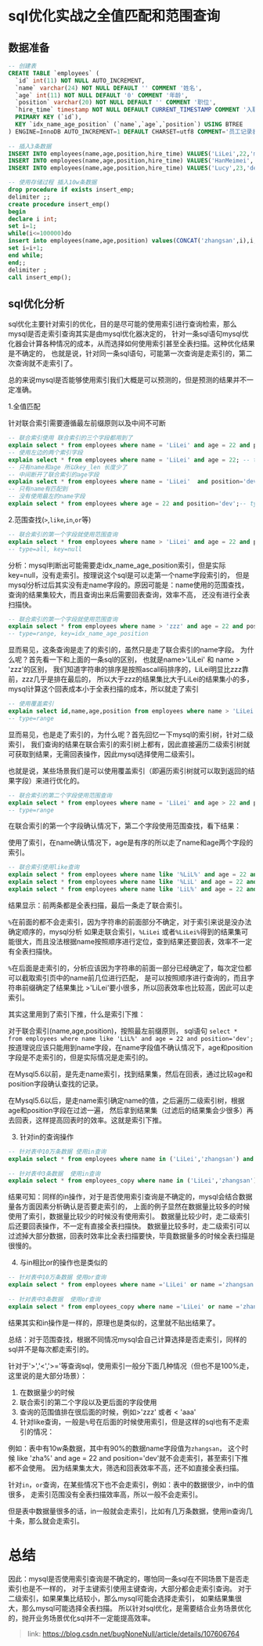 # sql优化实战之全值匹配和范围查询


## 数据准备

```sql
-- 创建表
CREATE TABLE `employees` (
  `id` int(11) NOT NULL AUTO_INCREMENT,
  `name` varchar(24) NOT NULL DEFAULT '' COMMENT '姓名',
  `age` int(11) NOT NULL DEFAULT '0' COMMENT '年龄',
  `position` varchar(20) NOT NULL DEFAULT '' COMMENT '职位',
  `hire_time` timestamp NOT NULL DEFAULT CURRENT_TIMESTAMP COMMENT '入职时间',
  PRIMARY KEY (`id`),
  KEY `idx_name_age_position` (`name`,`age`,`position`) USING BTREE
) ENGINE=InnoDB AUTO_INCREMENT=1 DEFAULT CHARSET=utf8 COMMENT='员工记录表';
 
-- 插入3条数据
INSERT INTO employees(name,age,position,hire_time) VALUES('LiLei',22,'manager',NOW());
INSERT INTO employees(name,age,position,hire_time) VALUES('HanMeimei', 23,'dev',NOW());
INSERT INTO employees(name,age,position,hire_time) VALUES('Lucy',23,'dev',NOW());
```

```sql
-- 使用存储过程 插入10w条数据
drop procedure if exists insert_emp;
delimiter ;;
create procedure insert_emp()
begin
declare i int;
set i=1;
while(i<=100000)do
insert into employees(name,age,position) values(CONCAT('zhangsan',i),i,'dev');
set i=i+1;
end while;
end;;
delimiter ;
call insert_emp();
```

## sql优化分析

sql优化主要针对索引的优化，目的是尽可能的使用索引进行查询检索，那么mysql是否走索引查询其实是由mysql优化器决定的，
针对一条sql语句mysql优化器会计算各种情况的成本，从而选择如何使用索引甚至全表扫描。这种优化结果是不确定的，
也就是说，针对同一条sql语句，可能第一次查询是走索引的，第二次查询就不走索引了。

总的来说mysql是否能够使用索引我们大概是可以预测的，但是预测的结果并不一定准确。

1.全值匹配

针对联合索引需要遵循最左前缀原则以及中间不可断

```sql
-- 联合索引使用 联合索引的三个字段都用到了
explain select * from employees where name = 'LiLei' and age = 22 and position='dev';-- type=ref, key=idx_name_age_position, key_len=140
-- 使用左边的两个索引字段
explain select * from employees where name = 'LiLei' and age = 22; -- type=ref, key=idx_name_age_position, key_len=78
-- 只有name和age 所以key_len 长度少了
-- 中间断开了联合索引的age字段
explain select * from employees where name = 'LiLei'  and position='dev'; -- type=ref, key_len=74
-- 只有name有匹配到
-- 没有使用最左的name字段
explain select * from employees where age = 22 and position='dev';-- type=all, 都没有匹配索引

```

2.范围查找(`>`,`like`,`in`,`or`等)

```sql
-- 联合索引的第一个字段就使用范围查询
explain select * from employees where name > 'LiLei' and age = 22 and position='dev';-- 结果：不会走联合索引
-- type=all, key=null
```
分析：mysql判断出可能需要走idx_name_age_position索引，但是实际key=null，没有走索引。按理说这个sql是可以走第一个name字段索引的，
但是mysql分析过后其实没有走name字段的。原因可能是：name使用的范围查找，查询的结果集较大，而且查询出来后需要回表查询，效率不高，
还没有进行全表扫描快。

```sql
-- 联合索引的第一个字段就使用范围查询
explain select * from employees where name > 'zzz' and age = 22 and position='dev';
-- type=range, key=idx_name_age_position
```

显而易见，这条查询是走了的索引的，虽然只是走了联合索引的name字段。
为什么呢？首先看一下和上面的一条sql的区别， 也就是name>'LiLei' 和 name > 'zzz'的区别，
我们知道字符串的排序是按照ascall码排序的，LiLei明显比zzz靠前，zzz几乎是排在最后的，
所以大于zzz的结果集比大于LiLei的结果集小的多，mysql计算这个回表成本小于全表扫描的成本，所以就走了索引

```sql
-- 使用覆盖索引
explain select id,name,age,position from employees where name > 'LiLei' and age = 22 and position='dev';
-- type=range
```

显而易见，也是走了索引的，为什么呢？首先回忆一下mysql的索引树，针对二级索引，
我们查询的结果在联合索引的索引树上都有，因此直接遍历二级索引树就可获取到结果，无需回表操作，因此mysql选择使用二级索引。

也就是说，某些场景我们是可以使用覆盖索引（即遍历索引树就可以取到返回的结果字段）来进行优化的。

```sql
-- 联合索引的第二个字段使用范围查询
explain select * from employees where name = 'LiLei' and age > 22 and position='dev';
-- type=range
```

在联合索引的第一个字段确认情况下，第二个字段使用范围查找，看下结果：

使用了索引，在name确认情况下，age是有序的所以走了name和age两个字段的索引。

```sql
-- 联合索引使用like查询
explain select * from employees where name like '%LiL%' and age = 22 and position='dev';-- type=ALL
explain select * from employees where name like '%LiL' and age = 22 and position='dev';-- type=ALL
explain select * from employees where name like 'LiL%' and age = 22 and position='dev';-- type=range
```
结果显示：前两条都是全表扫描，最后一条走了联合索引。

`%`在前面的都不会走索引，因为字符串的前面部分不确定，对于索引来说是没办法确定顺序的，mysql分析 如果走联合索引，`%LiLei`
或者`%LiLei%`得到的结果集可能很大，而且没法根据name按照顺序进行定位，查到结果还要回表，效率不一定有全表扫描快。

`%`在后面是走索引的，分析应该因为字符串的前面一部分已经确定了，每次定位都可以截取索引页中的name前几位进行匹配，
是可以按照顺序进行查询的，而且字符串前缀确定了结果集比 >'LiLei'要小很多，所以回表效率也比较高，因此可以走索引。

其实这里用到了索引下推，什么是索引下推：

对于联合索引(name,age,position)，按照最左前缀原则，
sql语句 `select * from employees where name like 'LiL%' and age = 22 and position='dev';`
按道理说应该只能用到name字段，在name字段值不确认情况下，age和position字段是不走索引的，但是实际情况是走索引的。

在Mysql5.6以前，是先走name索引，找到结果集，然后在回表，通过比较age和position字段确认查找的记录。

在Mysql5.6以后，是走name索引确定name的值，之后遍历二级索引树，根据age和position字段在过滤一遍，
然后拿到结果集（过滤后的结果集会少很多）再去回表，这样提高回表时的效率。这就是索引下推。


3. 针对in的查询操作

```sql
-- 针对表中10万条数据 使用in查询
explain select * from employees where name in ('LiLei','zhangsan') and age = 22 and position='dev';-- type=range
 
-- 针对表中3条数据  使用in查询
explain select * from employees_copy where name in ('LiLei','zhangsan') and age = 22 and position='dev';-- type=all
```

结果可知：同样的in操作，对于是否使用索引查询是不确定的，mysql会结合数据量各方面因素分析确认是否要走索引的，
上面的例子显然在数据量比较多的时候使用了索引，数据量比较少的时候没有使用索引。
数据量比较少时，走二级索引后还要回表操作，不一定有直接全表扫描快。
数据量比较多时，走二级索引可以过滤掉大部分数据，回表时效率比全表扫描要快，毕竟数据量多的时候全表扫描是很慢的。

4. 与in相比or的操作也是类似的

```sql
-- 针对表中10万条数据 使用or查询
explain select * from employees where name ='LiLei' or name ='zhangsan' and age = 22 and position='dev';-- type=range
 
-- 针对表中3条数据  使用or查询
explain select * from employees_copy where name ='LiLei' or name ='zhangsan' and age = 22 and position='dev';-- type=all

```

结果其实和in操作是一样的，原理也是类似的，这里就不贴出结果了。

总结：对于范围查找，根据不同情况mysql会自己计算选择是否走索引，同样的sql并不是每次都走索引的。

针对于'>','<','>='等查询sql，使用索引一般分下面几种情况（但也不是100%走，这里说的是大部分场景）：

1. 在数据量少的时候
2. 联合索引的第二个字段以及更后面的字段使用
3. 查询的范围值排在很后面的时候，例如>'zzz' 或者 < 'aaa'
4. 针对like查询，一般是`%`号在后面的时候使用索引，但是这样的sql也有不走索引的情况：

例如：表中有10w条数据，其中有90%的数据name字段值为`zhangsan`，
这个时候 like 'zha%' and age = 22 and position='dev'就不会走索引，甚至索引下推都不会使用。
因为结果集太大，筛选和回表效率不高，还不如直接全表扫描。

针对`in`，`or`查询，在某些情况下也不会走索引，例如：表中的数据很少，in中的值很多，
走索引范围没有全表扫描效率高，所以一般不会走索引。

但是表中数据量很多的话，in一般就会走索引，比如有几万条数据，使用in查询几十条，那么就会走索引。

# 总结

因此：mysql是否使用索引查询是不确定的，哪怕同一条sql在不同场景下是否走索引也是不一样的，
对于主键索引使用主键查询，大部分都会走索引查询。
对于二级索引，如果果集比结较小，那么mysql可能会选择走索引，
如果结果集很大，那么mysql可能选择全表扫描。
所以针对sql优化，是需要结合业务场景优化的，抛开业务场景优化sql并不一定能提高效率。

> link:
> https://blog.csdn.net/bugNoneNull/article/details/107606764

